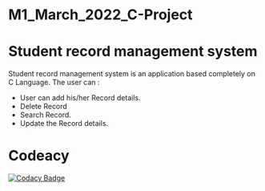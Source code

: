 # M1_March_2022_C-Project
# Student record management system

Student record management system is an application based completely on C Language.
The user can :

- User can add his/her Record details.
- Delete Record
- Search Record.
- Update the Record details.
# Codeacy
[![Codacy Badge](https://app.codacy.com/project/badge/Grade/f83f08a9179948b89412a4e39afe2192)](https://www.codacy.com/gh/NitinRana31/M1_March_2022_C-Project/dashboard?utm_source=github.com&amp;utm_medium=referral&amp;utm_content=NitinRana31/M1_March_2022_C-Project&amp;utm_campaign=Badge_Grade)
